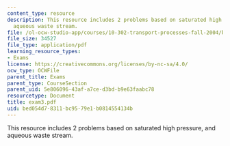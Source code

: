 ```yaml
---
content_type: resource
description: This resource includes 2 problems based on saturated high pressure, and
  aqueous waste stream.
file: /ol-ocw-studio-app/courses/10-302-transport-processes-fall-2004/bed054d78311bc9579e1b0814554134b_exam3.pdf
file_size: 34527
file_type: application/pdf
learning_resource_types:
- Exams
license: https://creativecommons.org/licenses/by-nc-sa/4.0/
ocw_type: OCWFile
parent_title: Exams
parent_type: CourseSection
parent_uid: 5e806096-43af-a7ce-d3bd-b9e63faabc78
resourcetype: Document
title: exam3.pdf
uid: bed054d7-8311-bc95-79e1-b0814554134b
---
```

This resource includes 2 problems based on saturated high pressure, and aqueous waste stream.